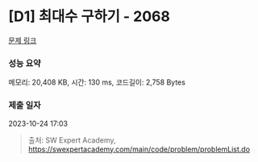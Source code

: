 # [D1] 최대수 구하기 - 2068 

[문제 링크](https://swexpertacademy.com/main/code/problem/problemDetail.do?contestProbId=AV5QQhbqA4QDFAUq) 

### 성능 요약

메모리: 20,408 KB, 시간: 130 ms, 코드길이: 2,758 Bytes

### 제출 일자

2023-10-24 17:03



> 출처: SW Expert Academy, https://swexpertacademy.com/main/code/problem/problemList.do